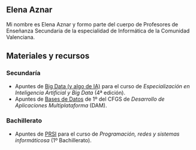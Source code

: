 ## Elena Aznar

Mi nombre es Elena Aznar y formo parte del cuerpo de Profesores de Enseñanza Secundaria de la especialidad de Informática de la Comunidad Valenciana.


Materiales y recursos
---------------------

### Secundaría

*   Apuntes de [Big Data (y algo de IA)](https://aitor-medrano.github.io/iabd/) para el curso de _Especialización en Inteligencia Artificial y Big Data_ (4ª edición).
*   Apuntes de [Bases de Datos](https://aitor-medrano.github.io/bd/) de 1º del CFGS de _Desarrollo de Aplicaciones Multiplataforma_ (DAM).

### Bachillerato

*   Apuntes de [PRSI](https://aznarel.github.io/secundaria/prsi/) para el curso de _Programación, redes y sistemas informáticosa_ (1º Bachillerato).

